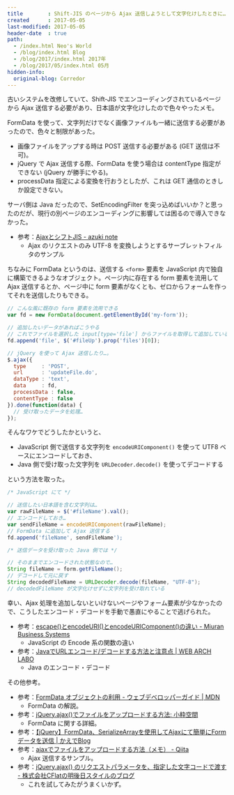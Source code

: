 ```yaml
---
title        : Shift-JIS のページから Ajax 送信しようとして文字化けしたときに… クライアントサイド (JavaScript) とサーバサイド (Java) でエンコード・デコード
created      : 2017-05-05
last-modified: 2017-05-05
header-date  : true
path:
  - /index.html Neo's World
  - /blog/index.html Blog
  - /blog/2017/index.html 2017年
  - /blog/2017/05/index.html 05月
hidden-info:
  original-blog: Corredor
---
```


古いシステムを改修していて、Shift-JIS でエンコーディングされているページから Ajax 送信する必要があり、日本語が文字化けしたので色々やったメモ。

FormData を使って、文字列だけでなく画像ファイルも一緒に送信する必要があったので、色々と制限があった。

- 画像ファイルをアップする時は POST 送信する必要がある (GET 送信は不可)。
- jQuery で Ajax 送信する際、FormData を使う場合は contentType 指定ができない (jQuery が勝手にやる)。
- processData 指定による変換を行おうとしたが、これは GET 通信のときしか設定できない。

サーバ側は Java だったので、SetEncodingFilter を突っ込めばいいか？と思ったのだが、現行の別ページのエンコーディングに影響しては困るので導入できなかった。

- 参考：[AjaxとシフトJIS - azuki note](http://kenichiro22.hatenablog.com/entry/20080930/1222770303)
  - Ajax のリクエストのみ UTF-8 を変換しようとするサーブレットフィルタのサンプル

ちなみに FormData というのは、送信する `<form>` 要素を JavaScript 内で独自に構築できるようなオブジェクト。ページ内に存在する form 要素を流用して Ajax 送信するとか、ページ中に form 要素がなくとも、ゼロからフォームを作ってそれを送信したりもできる。

```javascript
// こんな風に既存の form 要素を流用できる
var fd = new FormData(document.getElementById('my-form'));

// 追加したいデータがあればこうやる
// これでファイルを選択した input[type='file'] からファイルを取得して追加している
fd.append('file', $('#fileUp').prop('files')[0]);

// jQuery を使って Ajax 送信したり…。
$.ajax({
  type     : 'POST',
  url      : 'updateFile.do',
  dataType : 'text',
  data     : fd,
  processData : false,
  contentType : false
}).done(function(data) {
  // 受け取ったデータを処理…
});
```

そんなワケでどうしたかというと、

- JavaScript 側で送信する文字列を `encodeURIComponent()` を使って UTF8 ベースにエンコードしておき、
- Java 側で受け取った文字列を `URLDecoder.decode()` を使ってデコードする

という方法を取った。

```javascript
/* JavaScript にて */

// 送信したい日本語を含む文字列は…
var rawFileName = $('#fileName').val();
// エンコードしておき…
var sendFileName = encodeURIComponent(rawFileName);
// FormData に追加して Ajax 送信する
fd.append('fileName', sendFileName');
```

```java
/* 送信データを受け取った Java 側では */

// そのままでエンコードされた状態なので…
String fileName = form.getFileName();
// デコードして元に戻す
String decodedFileName = URLDecoder.decode(fileName, "UTF-8");
// decodedFileName が文字化けせずに文字列を受け取れている
```

幸い、Ajax 処理を追加しないといけないページやフォーム要素が少なかったので、こうしたエンコード・デコードを手動で愚直にやることで逃げられた。

- 参考：[escape()とencodeURI()とencodeURIComponent()の違い - Miuran Business Systems](http://www.m-bsys.com/code/javascripr-encodeuri)
  - JavaScript の Encode 系の関数の違い
- 参考：[JavaでURLエンコード/デコードする方法と注意点 | WEB ARCH LABO](http://weblabo.oscasierra.net/java-urlencode/)
  - Java のエンコード・デコード

その他参考。

- 参考：[FormData オブジェクトの利用 - ウェブデベロッパーガイド | MDN](https://developer.mozilla.org/ja/docs/Web/Guide/Using_FormData_Objects)
  - FormData の解説。
- 参考：[jQuery.ajax()でファイルをアップロードする方法: 小粋空間](http://www.koikikukan.com/archives/2014/09/30-013333.php)
  - FormData に関する詳細。
- 参考：[【jQuery】FormData、SerializeArrayを使用してAjaxにて簡単にFormデータを送信 | かえでBlog](https://kaede.jp/2014/10/05204133.html)
- 参考：[ajaxでファイルをアップロードする方法（メモ） - Qiita](http://qiita.com/BRS_matsuoka/items/ba79a2f500a10ddc0923)
  - Ajax 送信するサンプル。
- 参考：[jQuery.ajax() のリクエストパラメータを、指定した文字コードで渡す - 株式会社CFlatの明後日スタイルのブログ](http://cflat-inc.hatenablog.com/entry/2013/12/25/214438)
  - これを試してみたがうまくいかず。
